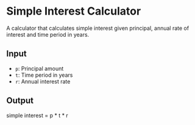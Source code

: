 # Simple Interest Calculator

A calculator that calculates simple interest given principal, annual rate of interest and time period in years.

## Input

* `p`: Principal amount
* `t`: Time period in years
* `r`: Annual interest rate

## Output

  simple interest = p * t * r
